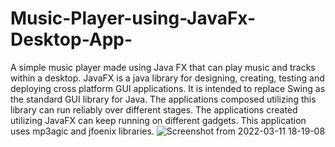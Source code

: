 # Music-Player-using-JavaFx-Desktop-App-
A simple music player made using Java FX that can play music and tracks within a desktop. JavaFX is a java library for designing, creating, testing and deploying cross platform GUI applications. It is intended to replace Swing as the standard GUI library for Java. The applications composed utilizing this library can run reliably over different stages. The applications created utilizing JavaFX can keep running on different gadgets. This application uses mp3agic and jfoenix libraries.
![Screenshot from 2022-03-11 18-19-08](https://user-images.githubusercontent.com/61195602/157897612-bef1965b-f3bd-4e0b-9f73-2d35d9ff59d2.png)
